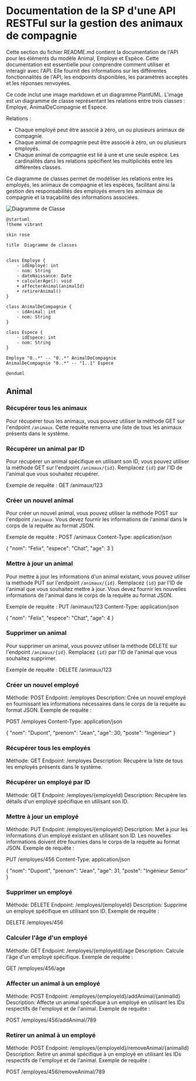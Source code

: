 # Documentation de la SP d'une API RESTFul sur la gestion des animaux de compagnie

Cette section du fichier README.md contient la documentation de l'API pour les éléments du modèle Animal, Employe et Espèce. Cette documentation est essentielle pour comprendre comment utiliser et interagir avec l'API. Elle fournit des informations sur les différentes fonctionnalités de l'API, les endpoints disponibles, les paramètres acceptés et les réponses renvoyées.

Ce code inclut une image markdown et un diagramme PlantUML. L'image est un diagramme de classe représentant les relations entre trois classes : Employe, AnimalDeCompagnie et Espece. 

Relations :

- Chaque employé peut être associé à zéro, un ou plusieurs animaux de compagnie.
- Chaque animal de compagnie peut être associé à zéro, un ou plusieurs employés.
- Chaque animal de compagnie est lié à une et une seule espèce.
Les cardinalités dans les relations spécifient les multiplicités entre les différentes classes.

Ce diagramme de classes permet de modéliser les relations entre les employés, les animaux de compagnie et les espèces, facilitant ainsi la gestion des responsabilités des employés envers les animaux de compagnie et la traçabilité des informations associées.

![Diagramme de Classe](https://www.planttext.com/api/plantuml/png/V95DJWCn38NtFeMPLGTfHdGxgoAcYsxOS0AJk8D5aXabRYM4E11dOC620t45elcfYYh8nixxOkSv-Vxut2Ibg0Vlu4gVs3CUvJ5IK83qB05ZdnX0HHqZja9T99yFMKRZA2LE031ckFM3wryONm7pgb3if7ozDoYvtwI6tZVue552DokMbEz9Kg9WkC4sRqU2QCYPW-Dus_6gRF3OYvq9xVTiD9CWdjoAnh2pvOmZgyGJBU5jyJWfBT_rVg0koBdRYVtbzTHYcmOslwOSXN_gbeSfRkhwki2gMh8BDt3fxwneNTVhOhuVOCF1vb_x0G00__y30000)

```plantuml
@startuml
!theme vibrant

skin rose

title  Diagramme de classes


class Employe {
    - idEmployé: int
    - nom: String
    - dateNaissance: Date
    + calculerAge(): void
    + affecterAnimal(animalId)
    + retirerAnimal()
}

class AnimalDeCompagnie {
    - idAnimal: int
    - nom: String
}

class Espece {
    - idEspece: int
    - nom: String
}

Employe "0..*" -- "0..*" AnimalDeCompagnie
AnimalDeCompagnie "0..*" -- "1..1" Espece

@enduml

```



## Animal

### Récupérer tous les animaux

Pour récupérer tous les animaux, vous pouvez utiliser la méthode GET sur l'endpoint `/animaux`. Cette requête renverra une liste de tous les animaux présents dans le système.


### Récupérer un animal par ID

Pour récupérer un animal spécifique en utilisant son ID, vous pouvez utiliser la méthode GET sur l'endpoint `/animaux/{id}`. Remplacez `{id}` par l'ID de l'animal que vous souhaitez récupérer.

Exemple de requête : 
GET /animaux/123

### Créer un nouvel animal

Pour créer un nouvel animal, vous pouvez utiliser la méthode POST sur l'endpoint `/animaux`. Vous devez fournir les informations de l'animal dans le corps de la requête au format JSON.

Exemple de requête : 
POST /animaux
Content-Type: application/json

{
    "nom": "Felix",
    "espece": "Chat",
    "age": 3
}

### Mettre à jour un animal

Pour mettre à jour les informations d'un animal existant, vous pouvez utiliser la méthode PUT sur l'endpoint `/animaux/{id}`. Remplacez `{id}` par l'ID de l'animal que vous souhaitez mettre à jour. Vous devez fournir les nouvelles informations de l'animal dans le corps de la requête au format JSON.

Exemple de requête : 
PUT /animaux/123
Content-Type: application/json

{
    "nom": "Felix",
    "espece": "Chat",
    "age": 4
}

### Supprimer un animal

Pour supprimer un animal, vous pouvez utiliser la méthode DELETE sur l'endpoint `/animaux/{id}`. Remplacez `{id}` par l'ID de l'animal que vous souhaitez supprimer.

Exemple de requête : 
DELETE /animaux/123

###  Créer un nouvel employé

Méthode: POST
Endpoint: /employes
Description: Crée un nouvel employé en fournissant les informations nécessaires dans le corps de la requête au format JSON.
Exemple de requête :

POST /employes
Content-Type: application/json

{
    "nom": "Dupont",
    "prenom": "Jean",
    "age": 30,
    "poste": "Ingénieur"
}

###  Récupérer tous les employés

Méthode: GET
Endpoint: /employes
Description: Récupère la liste de tous les employés présents dans le système.

###  Récupérer un employé par ID

Méthode: GET
Endpoint: /employes/{employeId}
Description: Récupère les détails d'un employé spécifique en utilisant son ID.

###  Mettre à jour un employé

Méthode: PUT
Endpoint: /employes/{employeId}
Description: Met à jour les informations d'un employé existant en utilisant son ID. Les nouvelles informations doivent être fournies dans le corps de la requête au format JSON.
Exemple de requête :

PUT /employes/456
Content-Type: application/json

{
    "nom": "Dupont",
    "prenom": "Jean",
    "age": 31,
    "poste": "Ingénieur Senior"
}

###  Supprimer un employé

Méthode: DELETE
Endpoint: /employes/{employeId}
Description: Supprime un employé spécifique en utilisant son ID.
Exemple de requête :

DELETE /employes/456

###  Calculer l'âge d'un employé

Méthode: GET
Endpoint: /employes/{employeId}/age
Description: Calcule l'âge d'un employé spécifique.
Exemple de requête :

GET /employes/456/age

###  Affecter un animal à un employé

Méthode: POST
Endpoint: /employes/{employeId}/addAnimal/{animalId}
Description: Affecte un animal spécifique à un employé en utilisant les IDs respectifs de l'employé et de l'animal.
Exemple de requête :

POST /employes/456/addAnimal/789

###  Retirer un animal à un employé

Méthode: POST
Endpoint: /employes/{employeId}/removeAnimal/{animalId}
Description: Retire un animal spécifique à un employé en utilisant les IDs respectifs de l'employé et de l'animal.
Exemple de requête :

POST /employes/456/removeAnimal/789
